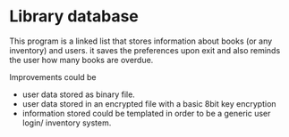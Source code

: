 # Library database

<p>This program is a linked list that stores information about books (or any inventory) and users. it saves the preferences upon exit and also reminds the user how many books are overdue. </p>

Improvements could be
* user data stored as binary file.
* user data stored in an encrypted file with a basic 8bit key encryption
* information stored could be templated in order to be a generic user login/ inventory system.
